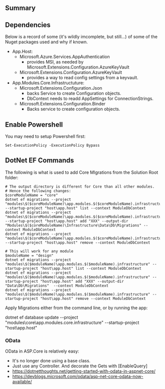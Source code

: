 ## Summary ##




## Dependencies ##

Below is a record of some (it's wildly imcomplete, but still...) of some of the Nuget packages used and why if known.

* App.Host:
  * Microsoft.Azure.Services.AppAuthentication 
    * provides MSI, as needed by Microsoft.Extensions.Configuration.AzureKeyVault 
  * Microsoft.Extensions.Configuration.AzureKeyVault
    * provides a way to read config settings from a keyvault.
* App.Modules.Core.Infrastructuture:
  * Microsoft.Extensions.Configuration.Json
    * backs Service to create Configuration objects.
	* DbContext needs to readd AppSettings for ConnectionStrings.
  * Microsoft.Extensions.Configuration.Binder
    * Backs service to create configuration objects.


## Enable Powershell ##
You may need to setup Powershell first:

    Set-ExecutionPolicy -ExecutionPolicy Bypass


## DotNet EF Commands ##
The following is what is used to add Core MIgrations from the Solution Root folder:

	# The output directory is different for Core than all other modules.
	# Hence the following changes:
	$coreModuleName = "core"
    dotnet ef migrations --project "modules\$($coreModuleName)\app.modules.$($coreModuleName).infrastructure" --startup-project "host\app.host" list --context ModuleDbContext
    dotnet ef migrations --project "modules\$($coreModuleName)\app.modules.$($coreModuleName).infrastructure" --startup-project "host\app.host" add "XXX" --output-dir "Modules\$($coreModuleName)\Infrastructure\Data\Db\Migrations" --context ModuleDbContext  
    dotnet ef migrations --project "modules\$($coreModuleName)\app.modules.$($coreModuleName).infrastructure" --startup-project "host\app.host" remove --context ModuleDbContext

	# This will work for any module
	$moduleName = "design"
    dotnet ef migrations --project "modules\$($moduleName)\app.modules.$($moduleName).infrastructure" --startup-project "host\app.host" list --context ModuleDbContext
    dotnet ef migrations --project "modules\$($moduleName)\app.modules.$($moduleName).infrastructure" --startup-project "host\app.host" add "XXX" --output-dir "Data\Db\Migrations"  --context ModuleDbContext  
    dotnet ef migrations --project "modules\$($moduleName)\app.modules.$($moduleName).infrastructure" --startup-project "host\app.host" remove --context ModuleDbContext


Apply Migrations either from the command line, or by running the app:

dotnet ef database update --project "modules\core\app.modules.core.infrastructure" --startup-project "host\app.host"


### OData

OData in ASP.Core is relatively easy:

* It's no longer done using a base class. 
* Just use any Controller. And decorate the Gets with [EnableQuery]
* https://dotnetthoughts.net/getting-started-with-odata-in-aspnet-core/
* https://devblogs.microsoft.com/odata/asp-net-core-odata-now-available/

